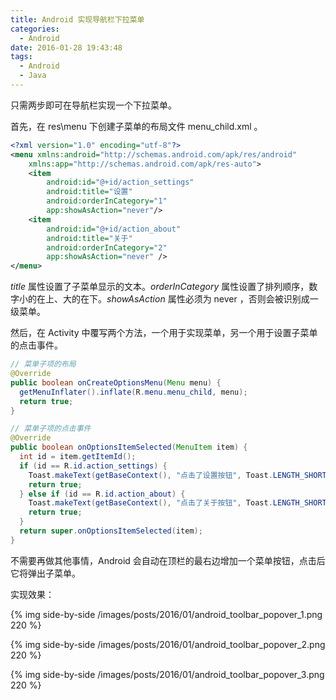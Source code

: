 ```yaml
---
title: Android 实现导航栏下拉菜单
categories:
  - Android
date: 2016-01-28 19:43:48
tags:
  - Android
  - Java
---
```


只需两步即可在导航栏实现一个下拉菜单。

首先，在 res\menu 下创建子菜单的布局文件 menu_child.xml 。

<!-- more -->

``` xml
<?xml version="1.0" encoding="utf-8"?>
<menu xmlns:android="http://schemas.android.com/apk/res/android"
    xmlns:app="http://schemas.android.com/apk/res-auto">
    <item
        android:id="@+id/action_settings"
        android:title="设置"
        android:orderInCategory="1"
        app:showAsAction="never"/>
    <item
        android:id="@+id/action_about"
        android:title="关于"
        android:orderInCategory="2"
        app:showAsAction="never" />
</menu>
```

_title_ 属性设置了子菜单显示的文本。_orderInCategory_ 属性设置了排列顺序，数字小的在上、大的在下。_showAsAction_ 属性必须为 never ，否则会被识别成一级菜单。

然后，在 Activity 中覆写两个方法，一个用于实现菜单，另一个用于设置子菜单的点击事件。

``` java
// 菜单子项的布局
@Override
public boolean onCreateOptionsMenu(Menu menu) {
  getMenuInflater().inflate(R.menu.menu_child, menu);
  return true;
}

// 菜单子项的点击事件
@Override
public boolean onOptionsItemSelected(MenuItem item) {
  int id = item.getItemId();
  if (id == R.id.action_settings) {
    Toast.makeText(getBaseContext(), "点击了设置按钮", Toast.LENGTH_SHORT).show();
    return true;
  } else if (id == R.id.action_about) {
    Toast.makeText(getBaseContext(), "点击了关于按钮", Toast.LENGTH_SHORT).show();
    return true;
  }
  return super.onOptionsItemSelected(item);
}
```


不需要再做其他事情，Android 会自动在顶栏的最右边增加一个菜单按钮，点击后它将弹出子菜单。

实现效果：

{% img side-by-side /images/posts/2016/01/android_toolbar_popover_1.png 220 %}

{% img side-by-side /images/posts/2016/01/android_toolbar_popover_2.png 220 %}

{% img side-by-side /images/posts/2016/01/android_toolbar_popover_3.png 220 %}
 